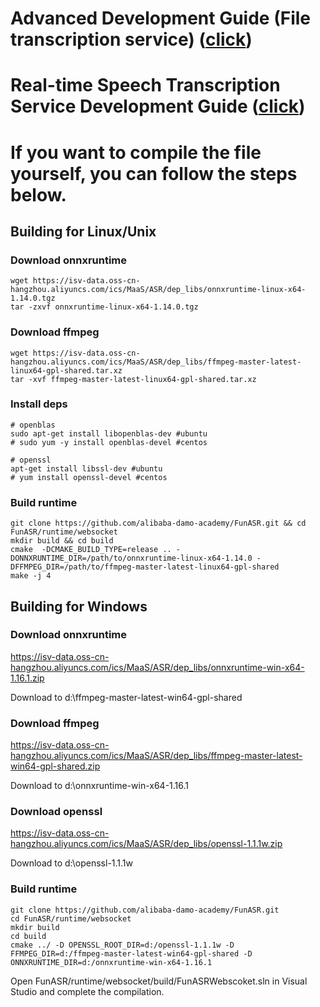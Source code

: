 # Advanced Development Guide (File transcription service) ([click](../docs/SDK_advanced_guide_offline.md))
# Real-time Speech Transcription Service Development Guide ([click](../docs/SDK_advanced_guide_online.md))


# If you want to compile the file yourself, you can follow the steps below.
## Building for Linux/Unix
### Download onnxruntime
```shell
wget https://isv-data.oss-cn-hangzhou.aliyuncs.com/ics/MaaS/ASR/dep_libs/onnxruntime-linux-x64-1.14.0.tgz
tar -zxvf onnxruntime-linux-x64-1.14.0.tgz
```

### Download ffmpeg
```shell
wget https://isv-data.oss-cn-hangzhou.aliyuncs.com/ics/MaaS/ASR/dep_libs/ffmpeg-master-latest-linux64-gpl-shared.tar.xz
tar -xvf ffmpeg-master-latest-linux64-gpl-shared.tar.xz
```

### Install deps
```shell
# openblas
sudo apt-get install libopenblas-dev #ubuntu
# sudo yum -y install openblas-devel #centos

# openssl
apt-get install libssl-dev #ubuntu 
# yum install openssl-devel #centos
```

### Build runtime
```shell
git clone https://github.com/alibaba-damo-academy/FunASR.git && cd FunASR/runtime/websocket
mkdir build && cd build
cmake  -DCMAKE_BUILD_TYPE=release .. -DONNXRUNTIME_DIR=/path/to/onnxruntime-linux-x64-1.14.0 -DFFMPEG_DIR=/path/to/ffmpeg-master-latest-linux64-gpl-shared
make -j 4
```


## Building for Windows
### Download onnxruntime
https://isv-data.oss-cn-hangzhou.aliyuncs.com/ics/MaaS/ASR/dep_libs/onnxruntime-win-x64-1.16.1.zip

Download to d:\ffmpeg-master-latest-win64-gpl-shared

### Download ffmpeg
https://isv-data.oss-cn-hangzhou.aliyuncs.com/ics/MaaS/ASR/dep_libs/ffmpeg-master-latest-win64-gpl-shared.zip

Download to d:\onnxruntime-win-x64-1.16.1

### Download openssl
https://isv-data.oss-cn-hangzhou.aliyuncs.com/ics/MaaS/ASR/dep_libs/openssl-1.1.1w.zip

Download to d:\openssl-1.1.1w

### Build runtime
```
git clone https://github.com/alibaba-damo-academy/FunASR.git 
cd FunASR/runtime/websocket
mkdir build
cd build
cmake ../ -D OPENSSL_ROOT_DIR=d:/openssl-1.1.1w -D FFMPEG_DIR=d:/ffmpeg-master-latest-win64-gpl-shared -D ONNXRUNTIME_DIR=d:/onnxruntime-win-x64-1.16.1
```
Open FunASR/runtime/websocket/build/FunASRWebscoket.sln in Visual Studio and complete the compilation.

